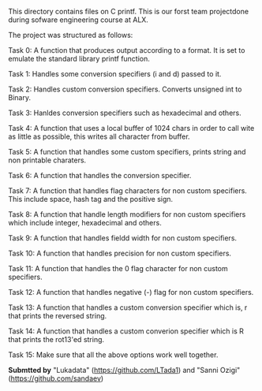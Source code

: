 This directory contains files on C printf. This is our forst team projectdone during sofware
engineering course at ALX.

The project was structured as follows:

Task 0: A function that produces output according to a format. It is set to emulate the
standard library printf function.

Task 1: Handles some conversion specifiers (i and d) passed to it.

Task 2: Handles custom conversion specifiers. Converts unsigned int to Binary.

Task 3: Hanldes conversion specifiers such as hexadecimal and others.

Task 4: A function that uses a local buffer of 1024 chars in order to call wite as little
as possible, this writes all character from buffer.

Task 5: A function that handles some custom specifiers, prints string and non printable
charaters.

Task 6: A function that handles the conversion specifier.

Task 7: A function that handles flag characters for non custom specifiers. This include
space, hash tag and the positive sign.

Task 8: A function that handle length modifiers for non custom specifiers which include
integer, hexadecimal and others.

Task 9: A function that handles fieldd width for non custom specifiers.

Task 10: A function that handles precision for non custom specifiers.

Task 11: A function that handles the 0 flag character for non custom specifiers.

Task 12: A function that handles negative (-) flag for non custom specifiers.

Task 13: A function that handles a custom conversion specifier which is, r that prints the reversed string.

Task 14: A function that handles a custom converion specifier which is R that prints the rot13'ed string.

Task 15: Make sure that all the above options work well together.


**Submtted by**
"Lukadata" (https://github.com/LTada1) and "Sanni Ozigi" (https://github.com/sandaev)  
